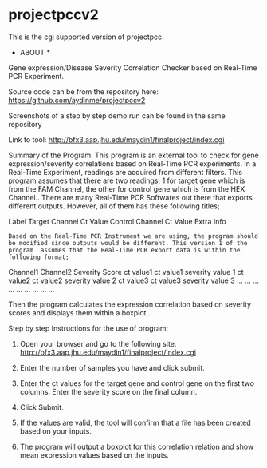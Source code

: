 # projectpccv2
This is the cgi supported version of projectpcc.

* ABOUT *

Gene expression/Disease Severity Correlation Checker based on Real-Time PCR Experiment.

Source code can be from the repository here:
https://github.com/aydinme/projectpccv2

Screenshots of a step by step demo run can be found in the same repository

Link to tool: 
http://bfx3.aap.jhu.edu/maydin1/finalproject/index.cgi


Summary of the Program:
	This program is an external tool to check for gene expression/severity
correlations based on Real-Time PCR experiments. In a Real-Time Experiment, readings
are acquired from different filters. This program assumes that there are two readings;
1 for target gene which is from the FAM Channel, the other for control gene which is from the HEX Channel..
	There are many Real-Time PCR Softwares out there that exports different outputs. However, all of them has these following titles;

Label	Target Channel	Ct Value 	Control Channel 	Ct Value	Extra Info

	Based on the Real-Time PCR Instrument we are using, the program should be modified since outputs would be different. This version 1 of the program	assumes that the Real-Time PCR export data is within the following format;

Channel1	Channel2	Severity Score
ct value1	ct value1	severity value 1
ct value2	ct value2	severity value 2
ct value3	ct value3	severity value 3
...		...		...
...		...		...
...		...		...

Then the program calculates the expression correlation based on severity scores 
and displays them within a boxplot.. 


Step by step Instructions for the use of program:

1) Open your browser and go to the following site.
http://bfx3.aap.jhu.edu/maydin1/finalproject/index.cgi

2) Enter the number of samples you have and click submit.

3) Enter the ct values for the target gene and control gene on the first two columns.
	Enter the severity score on the final column.

4) Click Submit.

5) If the values are valid, the tool will confirm that a file has been created
based on your inputs. 

6) The program will output a boxplot for this correlation relation and show mean expression values based on the inputs.


